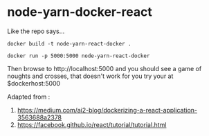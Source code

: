# node-yarn-docker-react
Like the repo says...

```
docker build -t node-yarn-react-docker .

docker run -p 5000:5000 node-yarn-react-docker
```

Then browse to http://localhost:5000 and you should see a game of noughts and crosses,
that doesn't work for you try your at $dockerhost:5000

Adapted from :
1. https://medium.com/ai2-blog/dockerizing-a-react-application-3563688a2378
2. https://facebook.github.io/react/tutorial/tutorial.html
